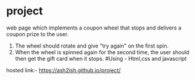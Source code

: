 # project
web page which implements a coupon wheel that stops and delivers a coupon prize to the user.
1. The wheel should rotate and give "try again" on the first spin.
2.  When the wheel is spinned again for the second time, the user should then get the gift card when it stops.
#Using - Html,css and javascript

hosted link:- https://ash2ish.github.io/project/
